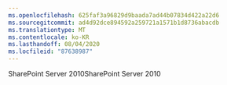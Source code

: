 ```yaml
---
ms.openlocfilehash: 625faf3a96829d9baada7ad44b07834d422a22d6
ms.sourcegitcommit: ad4d92dce894592a259721a1571b1d8736abacdb
ms.translationtype: MT
ms.contentlocale: ko-KR
ms.lasthandoff: 08/04/2020
ms.locfileid: "87638987"
---
```

<span data-ttu-id="cf818-101">SharePoint Server 2010</span><span class="sxs-lookup"><span data-stu-id="cf818-101">SharePoint Server 2010</span></span>
